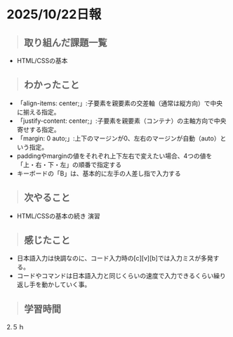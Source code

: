 # 2025/10/22日報

>## 取り組んだ課題一覧 
- HTML/CSSの基本
  
> ## わかったこと
- 「align-items: center;」:子要素を親要素の交差軸（通常は縦方向）で中央に揃える指定。
- 「justify-content: center;」:子要素を親要素（コンテナ）の主軸方向で中央寄せする指定。
- 「margin: 0 auto;」:上下のマージンが0、左右のマージンが自動（auto）という指定。
- paddingやmarginの値をそれぞれ上下左右で変えたい場合、4つの値を「上・右・下・左」の順番で指定する
- キーボードの「B」は、基本的に左手の人差し指で入力する
  
> ## 次やること
- HTML/CSSの基本の続き 演習

> ## 感じたこと
- 日本語入力は快調なのに、コード入力時の[c][v][b]では入力ミスが多発する。
- コードやコマンドは日本語入力と同じくらいの速度で入力できるくらい繰り返し手を動かしていく事。
 
> ## 学習時間
  2.５ｈ